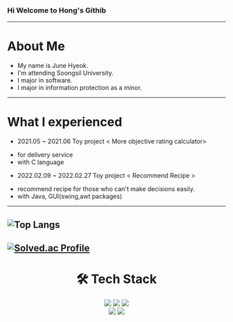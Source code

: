### Hi Welcome to Hong's Githib

<!--
**hongjunehuke/hongjunehuke** is a ✨ _special_ ✨ repository because its `README.md` (this file) appears on your GitHub profile.

Here are some ideas to get you started:

- 🔭 I’m currently working on ...
- 🌱 I’m currently learning ...
- 👯 I’m looking to collaborate on ...
- 🤔 I’m looking for help with ...
- 💬 Ask me about ...
- 📫 How to reach me: ...
- 😄 Pronouns: ...
- ⚡ Fun fact: ...
-->
---
# About Me
* My name is June Hyeok.
* I'm attending Soongsil University.
* I major in software.
* I major in information protection as a minor.
---
# What I experienced
- 2021.05 ~ 2021.06
Toy project 
< More objective rating calculator> 
* for delivery service 
* with C language
- 2022.02.09 ~ 2022.02.27
Toy project
< Recommend Recipe >
* recommend recipe for those who can't make decisions easily.
* with Java, GUI(swing,awt packages)
---
![Top Langs](https://github-readme-stats.vercel.app/api/top-langs/?username=hongjunehuke&layout=compack&theme=dark)
---
[![Solved.ac Profile](http://mazassumnida.wtf/api/generate_badge?boj=lms7802)](https://solved.ac/lsm7802)
---
<div align=center><h1>🛠 Tech Stack </h1></div>
<div align=center> 
  <img src="https://img.shields.io/badge/java-007396?style=for-the-badge&logo=java&logoColor=white"> 
  <img src="https://img.shields.io/badge/c++-00599C?style=for-the-badge&logo=c%2B%2B&logoColor=white">
  <img src="https://img.shields.io/badge/python-3776AB?style=for-the-badge&logo=python&logoColor=white"> 
  <br>
  <img src="https://img.shields.io/badge/github-181717?style=for-the-badge&logo=github&logoColor=white">
  <img src="https://img.shields.io/badge/git-F05032?style=for-the-badge&logo=git&logoColor=white">
  <br>
</div>
